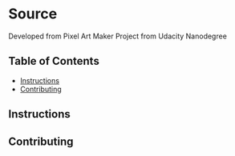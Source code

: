 # Source

Developed from Pixel Art Maker Project from Udacity Nanodegree

## Table of Contents

* [Instructions](#instructions)
* [Contributing](#contributing)

## Instructions



## Contributing


